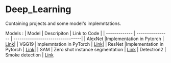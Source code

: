 # Deep_Learning
Containing projects and some model's implemntations.

Models : 
| Model         | Descripiton      | Link to Code           |
| ------------- | ---------------- | ---------------------------------|
| AlexNet       |Implementation in  Pytorch          | [Link](AlexNet(1).ipynb)|
| VGG19        |Implemntation in  PyTorch         | [Link](VGG19.ipynb)|
| ResNet       |Implementation in  Pytorch          | [Link](Resnet(2).ipynb)|
| SAM          | Zero shot instance segmentation    | [Link](SAM(1).ipynb)
| Detectron2     | Smoke detection     | [Link](Smoke_detection_with_Detectron_2.ipynb)

